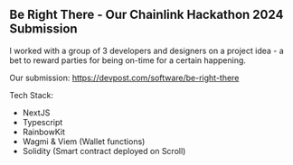 ## Be Right There - Our Chainlink Hackathon 2024 Submission

I worked with a group of 3 developers and designers on a project idea - a bet to reward parties for being on-time for a certain happening.

Our submission: https://devpost.com/software/be-right-there

Tech Stack:
- NextJS
- Typescript
- RainbowKit
- Wagmi & Viem (Wallet functions)
- Solidity (Smart contract deployed on Scroll)
